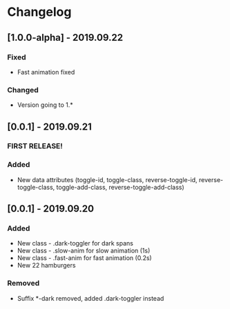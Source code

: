# Changelog

## [1.0.0-alpha] - 2019.09.22
### Fixed
- Fast animation fixed

### Changed
- Version going to 1.*

## [0.0.1] - 2019.09.21
### FIRST RELEASE!
### Added
- New data attributes (toggle-id, toggle-class, reverse-toggle-id, reverse-toggle-class, toggle-add-class, reverse-toggle-add-class)


## [0.0.1] - 2019.09.20
### Added
- New class - .dark-toggler for dark spans
- New class - .slow-anim for slow animation (1s)
- New class - .fast-anim for fast animation (0.2s)
- New 22 hamburgers

### Removed
- Suffix *-dark removed, added .dark-toggler instead